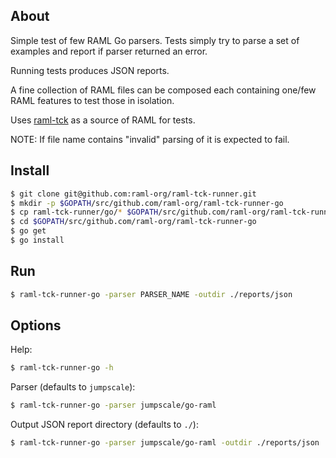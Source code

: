 ## About

Simple test of few RAML Go parsers. Tests simply try to parse a set of examples and report if parser returned an error.

Running tests produces JSON reports.

A fine collection of RAML files can be composed each containing one/few RAML features to test those in isolation.

Uses [raml-tck](https://github.com/raml-org/raml-tck/tree/master/tests/raml-1.0) as a source of RAML for tests.

NOTE: If file name contains "invalid" parsing of it is expected to fail.

## Install

```sh
$ git clone git@github.com:raml-org/raml-tck-runner.git
$ mkdir -p $GOPATH/src/github.com/raml-org/raml-tck-runner-go
$ cp raml-tck-runner/go/* $GOPATH/src/github.com/raml-org/raml-tck-runner-go
$ cd $GOPATH/src/github.com/raml-org/raml-tck-runner-go
$ go get
$ go install
```

## Run

```sh
$ raml-tck-runner-go -parser PARSER_NAME -outdir ./reports/json
```

## Options

Help:

```sh
$ raml-tck-runner-go -h
```

Parser (defaults to `jumpscale`):
```sh
$ raml-tck-runner-go -parser jumpscale/go-raml
```

Output JSON report directory (defaults to `./`):
```sh
$ raml-tck-runner-go -parser jumpscale/go-raml -outdir ./reports/json
```
